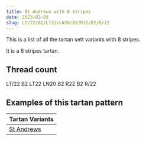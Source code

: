 ```yaml
---
title: St Andrews with 8 stripes
date: 2023-02-05
slug: LT/22/B2/LT22/LN20/B2/R22/B2/R/22
---
```

This is a list of all the tartan sett variants with 8 stripes.

It is a 8 stripes tartan.


## Thread count
LT/22 B2 LT22 LN20 B2 R22 B2 R/22

## Examples of this tartan pattern

| Tartan Variants |
|---------------|
| [St Andrews](/variants/lt/22/b2/lt22/ln20/b2/r22/b2/r/22-b304080-lne0e0e0-lt806050-rc00000)||
